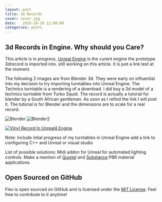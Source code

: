 ```yaml
---
layout: post
title: 3d Records
cover: cover.jpg
date:   2016-10-26 12:00:00
categories: posts
---
```


## 3d Records in Engine. Why should you Care?


This article is in progress, [Unreal Engine](https://www.unrealengine.com/blog) is the curent engine
the prototype 3drecord is imported into. still working on this article. it is just a link test at the moment. 

The following 2 images are from Blender 3d. They were early on influential into my decision to try importing turntables into Unreal Engine. The Technics turntable is a rendering of a download. I did buy a 3d model of a technics turntable from Turbo Squid. The record is actually a tutorial for blender by a South African gentleman. As soon as I refind the link I will post it. The tutorial is for Blender and the dimensions are to scale for a real record. 

![Blender](/flex/images/BlenderRecord.jpg) 
![Blender2](/flex/images/BlenderRecord2.jpg) 

[![Vinyl Record In Unreal4 Engine](/flex/images/vinylUtube.jpg)](https://www.youtube.com/embed/2trAGuT5Ge0 "Vinyl Record In Unreal4 Engine")

Note: Include intial progress of my turntables in Unreal Engine
      add a link to configuring C++ and Unreal or visual studio
      
List of possible solutions:  Midi addon for Unreal for automated lighting controls. 
Make a mention of [Quixtel](http://quixel.se/suite/) and [Substance](https://www.allegorithmic.com/products/substance-designer) PBR material applications. 




## Open Sourced on GitHub

Flex is open sourced on GitHub 
and is licensed under the [MIT License](http://opensource.org/licenses/MIT).
 Feel free to contribute to it anytime!

